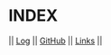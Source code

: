 # INDEX

|| [Log](TXT/mylog.txt) || [GitHub](https://github.com/DevandraR/os232/) || [Links](https://github.com/DevandraR/os232/blob/main/links.md) ||
